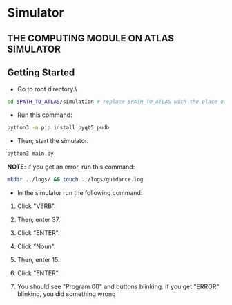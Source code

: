 # Simulator

## THE COMPUTING MODULE ON ATLAS SIMULATOR


## Getting Started

- Go to root directory.\

```bash
cd $PATH_TO_ATLAS/simulation # replace $PATH_TO_ATLAS with the place of your atlas
```

- Run this command:

```bash
python3 -m pip install pyqt5 pudb
```

- Then, start the simulator.

```bash
python3 main.py
```


**NOTE**: if you get an error, run this command:

```bash
mkdir ../logs/ && touch ../logs/guidance.log
```

- In the simulator run the following command:

1. Click "VERB".

2. Then, enter 37.

3. Click "ENTER".

4. Click "Noun".

5. Then, enter 15.

6. Click "ENTER".

7. You should see "Program 00" and buttons blinking. If you get "ERROR" blinking, you did something wrong